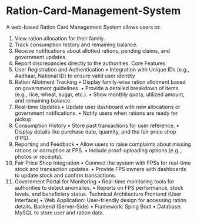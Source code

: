 # Ration-Card-Management-System
A web-based Ration Card Management System allows users to:
1. View ration allocation for their family.
2. Track consumption history and remaining balance.
3. Receive notifications about allotted rations, pending claims, and government updates.
4. Report discrepancies directly to the authorities.
Core Features
1. User Registration and Authentication
• Integration with Unique IDs (e.g., Aadhaar, National ID) to ensure valid user identity
2. Ration Allotment Tracking
• Display family-wise ration allotment based on government guidelines.
• Provide a detailed breakdown of items (e.g., rice, wheat, sugar, etc.).
• Show monthly quota, utilized amount, and remaining balance.
3. Real-time Updates
• Update user dashboard with new allocations or government notifications.
• Notify users when rations are ready for pickup.
4. Consumption History
• Store past transactions for user reference.
• Display details like purchase date, quantity, and the fair price shop (FPS).
5. Reporting and Feedback
• Allow users to raise complaints about missing rations or corruption at FPS.
• Include proof-uploading options (e.g., photos or receipts).
6. Fair Price Shop Integration
• Connect the system with FPSs for real-time stock and transaction updates.
• Provide FPS owners with dashboards to update stock and confirm transactions.
7. Government Portal for Monitoring
• Real-time monitoring tools for authorities to detect anomalies.
• Reports on FPS performance, stock levels, and beneficiary status.
Technical Architecture
Frontend (User Interface)
• Web Application: User-friendly design for accessing ration details.
Backend (Server-Side)
• Framework: Sping Boot
• Database: MySQL to store user and ration data.
